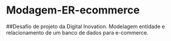 # Modagem-ER-ecommerce
##Desafio de projeto da Digital Inovation.
Modelagem entidade e relacionamento de um banco de dados para e-commerce.
